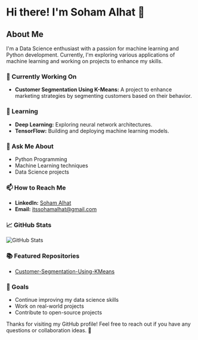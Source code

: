 # Hi there! I'm Soham Alhat 👋

## About Me
I'm a Data Science enthusiast with a passion for machine learning and Python development. Currently, I'm exploring various applications of machine learning and working on projects to enhance my skills. 

### 🔭 Currently Working On
- **Customer Segmentation Using K-Means:** A project to enhance marketing strategies by segmenting customers based on their behavior.
  
### 🌱 Learning
- **Deep Learning:** Exploring neural network architectures.
- **TensorFlow:** Building and deploying machine learning models.

### 💬 Ask Me About
- Python Programming
- Machine Learning techniques
- Data Science projects

### 📫 How to Reach Me
- **LinkedIn:** [Soham Alhat](https://www.linkedin.com/in/sohamalhat)
- **Email:** [itssohamalhat@gmail.com](mailto:itssohamalhat@gmail.com)

### 📈 GitHub Stats
![GitHub Stats](https://github-readme-stats.vercel.app/api?username=sohamalhat&show_icons=true&hide_title=true&hide=prs&count_private=true&theme=dark)

### 📚 Featured Repositories
- [Customer-Segmentation-Using-KMeans](https://github.com/sohamalhat/Customer-Segmentation-Using-KMeans)

### 🎯 Goals
- Continue improving my data science skills
- Work on real-world projects
- Contribute to open-source projects

Thanks for visiting my GitHub profile! Feel free to reach out if you have any questions or collaboration ideas. 🚀
